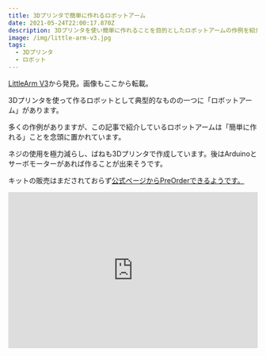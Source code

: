 ```yaml
---
title: 3Dプリンタで簡単に作れるロボットアーム
date: 2021-05-24T22:00:17.870Z
description: 3Dプリンタを使い簡単に作れることを目的としたロボットアームの作例を紹介します。
image: /img/little-arm-v3.jpg
tags:
  - 3Dプリンタ
  - ロボット
---
```

[LittleArm V3](https://hackaday.io/project/169809-littlearm-v3)から発見。画像もここから転載。

3Dプリンタを使って作るロボットとして典型的なものの一つに「ロボットアーム」があります。

多くの作例がありますが、この記事で紹介しているロボットアームは「簡単に作れる」ことを念頭に置かれています。

ネジの使用を極力減らし、ばねも3Dプリンタで作成しています。後はArduinoとサーボモーターがあれば作ることが出来そうです。

キットの販売はまだされておらず[公式ページからPreOrderできるようです。](https://www.littlearmrobot.com/)

<iframe width="100%" height="315" src="https://www.youtube.com/embed/aaUhrPBOWc4" frameborder="0" allow="accelerometer; autoplay; clipboard-write; encrypted-media; gyroscope; picture-in-picture" allowfullscreen></iframe>

